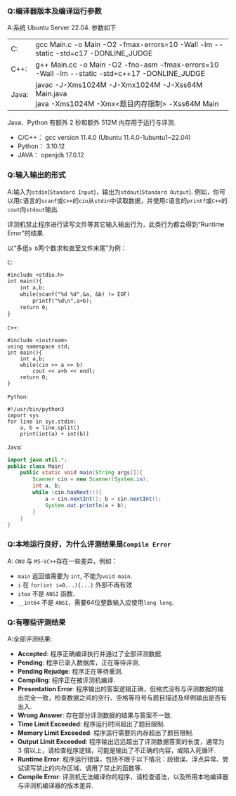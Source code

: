 ### Q:编译器版本及编译运行参数
A:系统 Ubuntu Server 22.04. 参数如下

| | |
|:----|:-------------------------------------------------------------------------------|
|C:|gcc Main.c -o Main -O2 -fmax-errors=10 -Wall -lm --static -std=c17 -DONLINE_JUDGE|
|C++:|g++ Main.cc -o Main -O2 -fno-asm -fmax-errors=10 -Wall -lm --static -std=c++17 -DONLINE_JUDGE|
|Java:|javac -J-Xms1024M -J-Xmx1024M -J-Xss64M Main.java <br/> java -Xms1024M -Xmx<题目内存限制> -Xss64M Main |

Java、Python 有额外 2 秒和额外 512M 内存用于运行与评测.

- C/C++： gcc version 11.4.0 (Ubuntu 11.4.0-1ubuntu1~22.04) 
- Python： 3.10.12
- JAVA： openjdk 17.0.12

### Q:输入输出的形式
A:输入为`stdin`(`Standard Input`)，输出为`stdout`(`Standard Output`). 例如，你可以用`C`语言的`scanf`或`C++`的`cin`从`stdin`中读取数据，并使用`C`语言的`printf`或`C++`的`cout`向`stdout`输出.

评测机禁止程序进行读写文件等其它输入输出行为，此类行为都会得到“Runtime Error”的结果.

以“多组`a b`两个数求和直至文件末尾”为例：

`C`:

```gcc
#include <stdio.h>
int main(){
    int a,b;
    while(scanf("%d %d",&a, &b) != EOF)
        printf("%d\n",a+b);
    return 0;
}
```

`C++`:

```g++
#include <iostream>
using namespace std;
int main(){
    int a,b;
    while(cin >> a >> b)
        cout << a+b << endl;
    return 0;
}
```
`Python`:

```python3
#!/usr/bin/python3
import sys
for line in sys.stdin:
    a, b = line.split()
    print(int(a) + int(b))
```

`Java`:

```java
import java.util.*;
public class Main{
    public static void main(String args[]){
        Scanner cin = new Scanner(System.in);
        int a, b;
        while (cin.hasNext()){
            a = cin.nextInt(); b = cin.nextInt();
            System.out.println(a + b);
        }
    }
}
```

### Q:本地运行良好，为什么评测结果是`Compile Error`
A: `GNU` 与 `MS-VC++`存在一些差异，例如：

- `main` 返回值需要为 `int`, 不能为`void main`.
- `i` 在 `for(int i=0...){...}` 外部不再有效
- `itoa` 不是 `ANSI` 函数.
- `__int64` 不是 `ANSI`，需要64位整数输入应使用`long long`.

### Q:有哪些评测结果
A:全部评测结果:

- <strong class="text-success">Accepted</strong>:               程序正确编译执行并通过了全部评测数据.
- <strong class="text-default">Pending</strong>:                程序已录入数据库，正在等待评测.
- <strong class="text-default">Pending Rejudge</strong>:        程序正在等待重测.
- <strong class="text-default">Compiling</strong>:              程序正在被评测机编译.
- <strong class="text-danger" >Presentation Error</strong>:     程序输出的答案逻辑正确，但格式没有与评测数据的输出完全一致，检查数据之间的空行、空格等符号与题目描述及样例输出是否有出入.
- <strong class="text-danger" >Wrong Answer</strong>:           存在部分评测数据的结果与答案不一致.
- <strong class="text-warning">Time Limit Exceeded</strong>:    程序运行时间超出了题目限制.
- <strong class="text-warning">Memory Limit Exceeded</strong>:  程序运行需要的内存超出了题目限制.
- <strong class="text-warning">Output Limit Exceeded</strong>:  程序输出远远超出了评测数据答案的长度，通常为 3 倍以上，请检查程序逻辑，可能是输出了不正确的内容，或陷入死循环.
- <strong class="text-warning">Runtime Error</strong>:          程序运行错误，包括不限于以下情况：段错误、浮点异常、尝试读写禁止的内存区域、调用了禁止的函数等.
- <strong class="text-info">Compile Error</strong>:             评测机无法编译你的程序，请检查语法，以及所用本地编译器与评测机编译器的版本差异.

